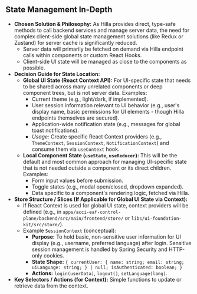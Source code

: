 ## State Management In-Depth

* **Chosen Solution & Philosophy:** As Hilla provides direct, type-safe methods to call backend services and manage server data, the need for complex client-side global state management solutions (like Redux or Zustand) for server cache is significantly reduced.
  * Server data will primarily be fetched on demand via Hilla endpoint calls within components or custom React Hooks.
  * Client-side UI state will be managed as close to the components as possible.
* **Decision Guide for State Location:**
  * **Global UI State (React Context API):** For UI-specific state that needs to be shared across many unrelated components or deep component trees, but is not server data. Examples:
    * Current theme (e.g., light/dark, if implemented).
    * User session information relevant to UI behavior (e.g., user's display name, basic permissions for UI elements - though Hilla endpoints themselves are secured).
    * Application-wide notification state (e.g., messages for global toast notifications).
    * _Usage:_ Create specific React Context providers (e.g., `ThemeContext`, `SessionContext`, `NotificationContext`) and consume them via `useContext` hook.
  * **Local Component State (`useState`, `useReducer`):** This will be the default and most common approach for managing UI-specific state that is not needed outside a component or its direct children. Examples:
    * Form input values before submission.
    * Toggle states (e.g., modal open/closed, dropdown expanded).
    * Data specific to a component's rendering logic, fetched via Hilla.
* **Store Structure / Slices (If Applicable for Global UI State via Context):**
  * If React Context is used for global UI state, context providers will be defined (e.g., in `apps/acci-eaf-control-plane/backend/src/main/frontend/store/` or `libs/ui-foundation-kit/src/store/`).
  * Example `SessionContext` (conceptual):
    * **Purpose:** To hold basic, non-sensitive user information for UI display (e.g., username, preferred language) after login. Sensitive session management is handled by Spring Security and HTTP-only cookies.
    * **State Shape:** `{ currentUser: { name: string; email: string; uiLanguage: string; } | null; isAuthenticated: boolean; }`
    * **Actions:** `login(userData)`, `logout()`, `setLanguage(lang)`.
* **Key Selectors / Actions (for Context):** Simple functions to update or retrieve data from the context.
